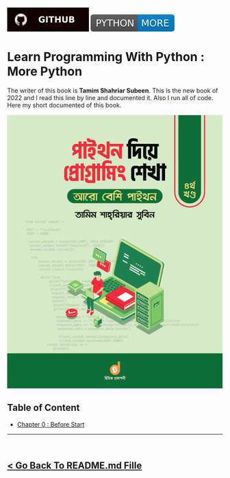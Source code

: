[![Tazri](./../asset/badges/github.svg)](https://github.com/Tazri/learn-programming-with-python) [![Repository](./../asset/badges/PYTHON-MORE-blue.svg)]()

Learn Programming With Python : More Python
====================================

The writer of this book is **Tamim Shahriar Subeen**. This is the new book of 2022 and I read this line by line and documented it. Also I run all of code. Here my short documented of this book. 

![Learn Programming With Python](./../asset/book_cover/python_dia_programming_shikha_4.png)

Table of Content
----------------

- [Chapter 0 : Before Start](./chapter_00/chapter_00.md)


<hr />
<br />

[< Go Back To README.md Fille](./../README.md)
----------------------------------------------